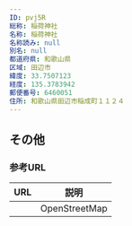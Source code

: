 ```yaml
---
ID: pvj5R
総称: 稲荷神社
名称: 稲荷神社
名称読み: null
別名: null
都道府県: 和歌山県
区域: 田辺市
緯度: 33.7507123
経度: 135.3783942
郵便番号: 6460051
住所: 和歌山県田辺市稲成町１１２４
---
```


## その他

### 参考URL

| URL | 説明          |
| --- | ------------- |
|     | OpenStreetMap |

